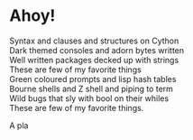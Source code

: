 # Ahoy!

Syntax and clauses and structures on Cython \
Dark themed consoles and adorn bytes written \
Well written packages decked up with strings \
These are few of my favorite things \
Green coloured prompts and lisp hash tables \
Bourne shells and Z shell and piping to term \
Wild bugs that sly with bool on their whiles \
These are few of my favorite things.

A pla
